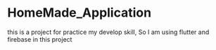 # HomeMade_Application
this is a project for practice my develop skill, So I am using flutter and firebase in this project
